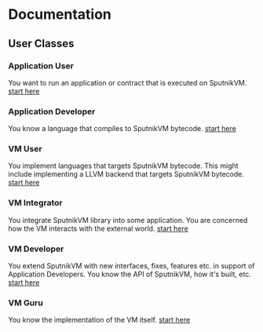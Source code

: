 # Documentation

## User Classes
### Application User
You want to run an application or contract that is executed on SputnikVM.
[start here](/docs/app_user/README.md)
### Application Developer
You know a language that compiles to SputnikVM bytecode.
[start here](/docs/app_dev/README.md)
### VM User
You implement languages that targets SputnikVM bytecode. This might include implementing a LLVM backend that targets SputnikVM bytecode.
[start here](/docs/vm_user/README.md)
### VM Integrator
You integrate SputnikVM library into some application. You are concerned how the VM interacts with the external world.
[start here](/docs/vm_integrator/README.md)
### VM Developer
You extend SputnikVM with new interfaces, fixes, features etc. in support of Application Developers. You know the API of SputnikVM, how it's built, etc.
[start here](/docs/vm_developer/README.md)
### VM Guru
You know the implementation of the VM itself.
[start here](/docs/vm_guru/README.md)
